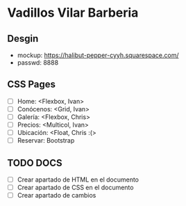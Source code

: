 # Vadillos Vilar Barberia

## Desgin

-   mockup: https://halibut-pepper-cyyh.squarespace.com/
-   passwd: 8888

## CSS Pages

-   [ ] Home: <Flexbox, Ivan>
-   [ ] Conócenos: <Grid, Ivan>
-   [ ] Galería: <Flexbox, Chris>
-   [ ] Precios: <Multicol, Ivan>
-   [ ] Ubicación: <Float, Chris :(>
-   [ ] Reservar: Bootstrap

## TODO DOCS

-   [ ] Crear apartado de HTML en el documento
-   [ ] Crear apartado de CSS en el documento
-   [ ] Crear apartado de cambios
